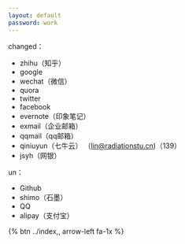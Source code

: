 ```yaml
---
layout: default
password: work
---
```



changed：
* zhihu（知乎）
* google
* wechat（微信）
* quora
* twitter
* facebook
* evernote（印象笔记）
* exmail（企业邮箱）
* qqmail（qq邮箱）
* qiniuyun（七牛云）
 （lin@radiationstu.cn)（139）
* jsyh（网银）

un：
* Github
* shimo（石墨）
* QQ
* alipay（支付宝）

{% btn ../index,, arrow-left fa-1x %}


